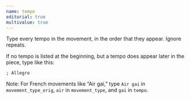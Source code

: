 ```yaml
---
name: tempo
editorial: true
multivalue: true
---
```

Type every tempo in the movement, in the order that they appear. Ignore repeats.

If no tempo is listed at the beginning, but a tempo does appear later in the piece, type like this:

```
; Allegro
```

<p>Note: For French movements like “Air gai,” type <code>Air gai</code> in <code>movement_type_orig</code>, <code>air</code> in <code>movement_type</code>, and <code>gai</code> in <code>tempo</code>.</p>

